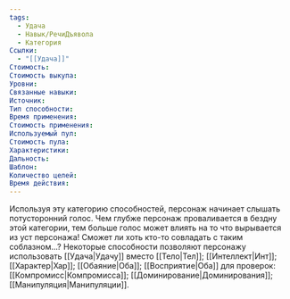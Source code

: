 ```yaml
---
tags:
  - Удача
  - Навык/РечиДъявола
  - Категория
Ссылки:
  - "[[Удача]]"
Стоимость:
Стоимость выкупа:
Уровни:
Связанные навыки:
Источник:
Тип способности:
Время применения:
Стоимость применения:
Используемый пул:
Стоимость пула:
Характеристики:
Дальность:
Шаблон:
Количество целей:
Время действия:
---
```

Используя эту категорию способностей, персонаж начинает слышать потусторонний голос. Чем глубже персонаж проваливается в бездну этой категории, тем больше голос может влиять на то что вырывается из уст персонажа! Сможет ли хоть кто-то совладать с таким соблазном...? Некоторые способности позволяют персонажу использовать [[Удача|Удачу]] вместо [[Тело|Тел]]; [[Интеллект|Инт]]; [[Характер|Хар]]; [[Обаяние|Оба]]; [[Восприятие|Оба]] для проверок: [[Компромисс|Компромисса]]; [[Доминирование|Доминирования]]; [[Манипуляция|Манипуляции]]. 